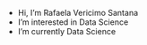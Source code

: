- Hi, I’m Rafaela Vericimo Santana
- I’m interested in Data Science
- I’m currently Data Science


<!---
Rafaela-Vericimo-Santana/Rafaela-Vericimo-Santana is a ✨ special ✨ repository because its `README.md` (this file) appears on your GitHub profile.
You can click the Preview link to take a look at your changes.
--->
